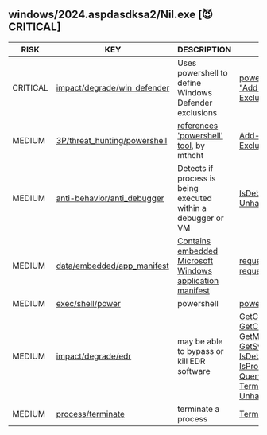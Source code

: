 ## windows/2024.aspdasdksa2/Nil.exe [😈 CRITICAL]

|   RISK   |                                                                             KEY                                                                             |                                                                                  DESCRIPTION                                                                                   |                                                                                                                                                                                                                                                                                                                                                                                          EVIDENCE                                                                                                                                                                                                                                                                                                                                                                                          |
|----------|-------------------------------------------------------------------------------------------------------------------------------------------------------------|--------------------------------------------------------------------------------------------------------------------------------------------------------------------------------|--------------------------------------------------------------------------------------------------------------------------------------------------------------------------------------------------------------------------------------------------------------------------------------------------------------------------------------------------------------------------------------------------------------------------------------------------------------------------------------------------------------------------------------------------------------------------------------------------------------------------------------------------------------------------------------------------------------------------------------------------------------------------------------------|
| CRITICAL | [impact/degrade/win_defender](https://github.com/chainguard-dev/malcontent/blob/main/rules/impact/degrade/win_defender.yara#win_defender_exclusion)         | Uses powershell to define Windows Defender exclusions                                                                                                                          | [powershell -Command "Add-MpPreference -ExclusionPath 'C:\'"](https://github.com/search?q=powershell+-Command+%22Add-MpPreference+-ExclusionPath+%27C%3A%5C%27%22&type=code)                                                                                                                                                                                                                                                                                                                                                                                                                                                                                                                                                                                                               |
| MEDIUM   | [3P/threat_hunting/powershell](https://github.com/chainguard-dev/malcontent/blob/main/rules/yara/threat_hunting/all.yara#powershell_offensive_tool_keyword) | [references 'powershell' tool](https://github.com/mthcht/ThreatHunting-Keywords), by mthcht                                                                                    | [Add-MpPreference -ExclusionPath](https://github.com/search?q=Add-MpPreference+-ExclusionPath&type=code)                                                                                                                                                                                                                                                                                                                                                                                                                                                                                                                                                                                                                                                                                   |
| MEDIUM   | [anti-behavior/anti_debugger](https://github.com/chainguard-dev/malcontent/blob/main/rules/anti-behavior/anti-debugger.yara#win_debugger_present)           | Detects if process is being executed within a debugger or VM                                                                                                                   | [IsDebuggerPresent](https://github.com/search?q=IsDebuggerPresent&type=code)<br>[UnhandledExceptionFilter](https://github.com/search?q=UnhandledExceptionFilter&type=code)                                                                                                                                                                                                                                                                                                                                                                                                                                                                                                                                                                                                                 |
| MEDIUM   | [data/embedded/app_manifest](https://github.com/chainguard-dev/malcontent/blob/main/rules/data/embedded/app-manifest.yara#app_manifest)                     | [Contains embedded Microsoft Windows application manifest](https://learn.microsoft.com/en-us/cpp/build/reference/manifestuac-embeds-uac-information-in-manifest?view=msvc-170) | [requestedExecutionLevel](https://github.com/search?q=requestedExecutionLevel&type=code)<br>[requestedPrivileges](https://github.com/search?q=requestedPrivileges&type=code)                                                                                                                                                                                                                                                                                                                                                                                                                                                                                                                                                                                                               |
| MEDIUM   | [exec/shell/power](https://github.com/chainguard-dev/malcontent/blob/main/rules/exec/shell/powershell.yara#powershell)                                      | powershell                                                                                                                                                                     | [powershell -Command](https://github.com/search?q=powershell+-Command&type=code)                                                                                                                                                                                                                                                                                                                                                                                                                                                                                                                                                                                                                                                                                                           |
| MEDIUM   | [impact/degrade/edr](https://github.com/chainguard-dev/malcontent/blob/main/rules/impact/degrade/edr.yara#win_kill_proc)                                    | may be able to bypass or kill EDR software                                                                                                                                     | [GetCurrentProcess](https://github.com/search?q=GetCurrentProcess&type=code)<br>[GetCurrentThread](https://github.com/search?q=GetCurrentThread&type=code)<br>[GetModuleHandle](https://github.com/search?q=GetModuleHandle&type=code)<br>[GetSystemTimeAsFileTime](https://github.com/search?q=GetSystemTimeAsFileTime&type=code)<br>[IsDebuggerPresent](https://github.com/search?q=IsDebuggerPresent&type=code)<br>[IsProcessorFeaturePresent](https://github.com/search?q=IsProcessorFeaturePresent&type=code)<br>[QueryPerformanceCounter](https://github.com/search?q=QueryPerformanceCounter&type=code)<br>[TerminateProcess](https://github.com/search?q=TerminateProcess&type=code)<br>[UnhandledExceptionFilter](https://github.com/search?q=UnhandledExceptionFilter&type=code) |
| MEDIUM   | [process/terminate](https://github.com/chainguard-dev/malcontent/blob/main/rules/process/terminate/terminate.yara#TerminateProcess)                         | terminate a process                                                                                                                                                            | [TerminateProcess](https://github.com/search?q=TerminateProcess&type=code)                                                                                                                                                                                                                                                                                                                                                                                                                                                                                                                                                                                                                                                                                                                 |

